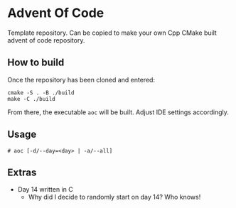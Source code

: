 # Advent Of Code
Template repository. Can be copied to make your own Cpp CMake built advent of code repository.

## How to build
Once the repository has been cloned and entered:
```
cmake -S . -B ./build
make -C ./build
```
From there, the executable `aoc` will be built. Adjust IDE settings accordingly.

## Usage
```
# aoc [-d/--day=<day> | -a/--all]
```


## Extras
 - Day 14 written in C
   - Why did I decide to randomly start on day 14? Who knows!
